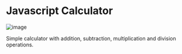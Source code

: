 # Javascript Calculator

![image](https://user-images.githubusercontent.com/94961626/182038161-8c508e4a-d1c4-4439-b211-6a10286b3775.png)

Simple calculator with addition, subtraction, multiplication and division operations.




